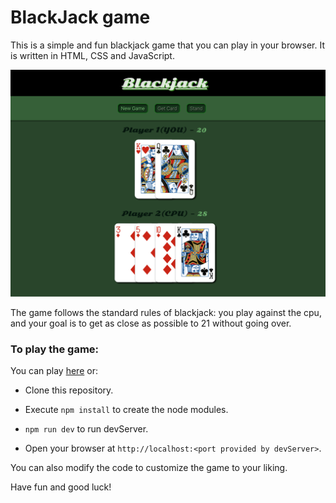 # BlackJack game

This is a simple and fun blackjack game that you can play in your browser. It is written in HTML, CSS and JavaScript.

![Blackjack screenshoot](https://github.com/crigonza/js-blackjack/blob/main/blackjack.png)

The game follows the standard rules of blackjack: you play against the cpu, and your goal is to get as close as possible to 21 without going over.

### To play the game:

You can play [here](https://crigonza.github.io/js-blackjack/) or:

* Clone this repository.

* Execute ```npm install``` to create the node modules.

* ```npm run dev``` to run devServer.

* Open your browser at ```http://localhost:<port provided by devServer>```.

You can also modify the code to customize the game to your liking.

Have fun and good luck!
